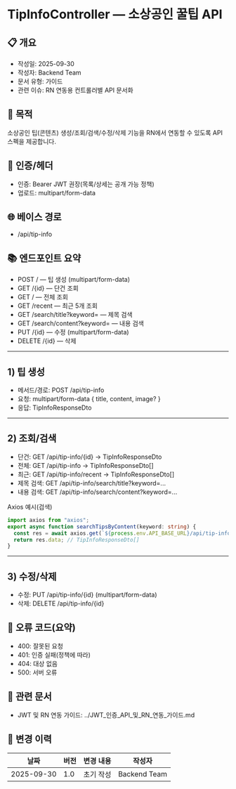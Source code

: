 # TipInfoController — 소상공인 꿀팁 API

## 📋 개요

- 작성일: 2025-09-30
- 작성자: Backend Team
- 문서 유형: 가이드
- 관련 이슈: RN 연동용 컨트롤러별 API 문서화

## 🎯 목적

소상공인 팁(콘텐츠) 생성/조회/검색/수정/삭제 기능을 RN에서 연동할 수 있도록 API 스펙을 제공합니다.

## 🔐 인증/헤더

- 인증: Bearer JWT 권장(목록/상세는 공개 가능 정책)
- 업로드: multipart/form-data

## 🌐 베이스 경로

- /api/tip-info

## 📚 엔드포인트 요약

- POST / — 팁 생성 (multipart/form-data)
- GET /{id} — 단건 조회
- GET / — 전체 조회
- GET /recent — 최근 5개 조회
- GET /search/title?keyword= — 제목 검색
- GET /search/content?keyword= — 내용 검색
- PUT /{id} — 수정 (multipart/form-data)
- DELETE /{id} — 삭제

---

## 1) 팁 생성

- 메서드/경로: POST /api/tip-info
- 요청: multipart/form-data { title, content, image? }
- 응답: TipInfoResponseDto

---

## 2) 조회/검색

- 단건: GET /api/tip-info/{id} → TipInfoResponseDto
- 전체: GET /api/tip-info → TipInfoResponseDto[]
- 최근: GET /api/tip-info/recent → TipInfoResponseDto[]
- 제목 검색: GET /api/tip-info/search/title?keyword=...
- 내용 검색: GET /api/tip-info/search/content?keyword=...

Axios 예시(검색)

```ts
import axios from "axios";
export async function searchTipsByContent(keyword: string) {
  const res = await axios.get(`${process.env.API_BASE_URL}/api/tip-info/search/content`, { params: { keyword } });
  return res.data; // TipInfoResponseDto[]
}
```

---

## 3) 수정/삭제

- 수정: PUT /api/tip-info/{id} (multipart/form-data)
- 삭제: DELETE /api/tip-info/{id}

## 🚨 오류 코드(요약)

- 400: 잘못된 요청
- 401: 인증 실패(정책에 따라)
- 404: 대상 없음
- 500: 서버 오류

## 🔗 관련 문서

- JWT 및 RN 연동 가이드: ../JWT_인증_API_및_RN_연동_가이드.md

## 📅 변경 이력

 날짜         | 버전  | 변경 내용 | 작성자          
------------|-----|-------|--------------
 2025-09-30 | 1.0 | 초기 작성 | Backend Team 

